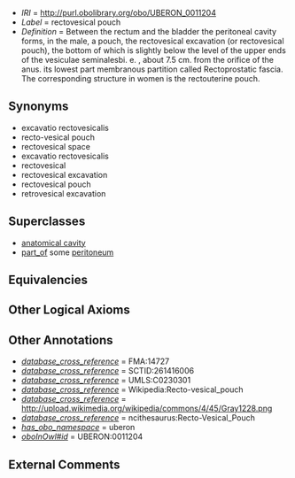  * *IRI* = http://purl.obolibrary.org/obo/UBERON_0011204
 * *Label* = rectovesical pouch
 * *Definition* = Between the rectum and the bladder the peritoneal cavity forms, in the male, a pouch, the rectovesical excavation (or rectovesical pouch), the bottom of which is slightly below the level of the upper ends of the vesiculae seminalesbi. e. , about 7.5 cm. from the orifice of the anus. its lowest part membranous partition called Rectoprostatic fascia. The corresponding structure in women is the rectouterine pouch.

## Synonyms

 * excavatio rectovesicalis
 * recto-vesical pouch
 * rectovesical space
 * excavatio rectovesicalis
 * rectovesical
 * rectovesical excavation
 * rectovesical pouch
 * retrovesical excavation

## Superclasses

 * [anatomical cavity](../../UBERON/53/UBERON_0002553.md)
 * [part_of](../../BFO/50/BFO_0000050.md) some [peritoneum](../../UBERON/58/UBERON_0002358.md)

## Equivalencies


## Other Logical Axioms


## Other Annotations

 * *[database_cross_reference](../../ef/oboInOwl#hasDbXref.md)* = FMA:14727
 * *[database_cross_reference](../../ef/oboInOwl#hasDbXref.md)* = SCTID:261416006
 * *[database_cross_reference](../../ef/oboInOwl#hasDbXref.md)* = UMLS:C0230301
 * *[database_cross_reference](../../ef/oboInOwl#hasDbXref.md)* = Wikipedia:Recto-vesical_pouch
 * *[database_cross_reference](../../ef/oboInOwl#hasDbXref.md)* = http://upload.wikimedia.org/wikipedia/commons/4/45/Gray1228.png
 * *[database_cross_reference](../../ef/oboInOwl#hasDbXref.md)* = ncithesaurus:Recto-Vesical_Pouch
 * *[has_obo_namespace](../../ce/oboInOwl#hasOBONamespace.md)* = uberon
 * *[oboInOwl#id](../../id/oboInOwl#id.md)* = UBERON:0011204

## External Comments

